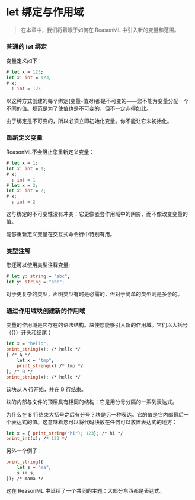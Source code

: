 # let 绑定与作用域

>在本章中，我们将着眼于如何在 ReasonML 中引入新的变量和范围。

### 普通的 let 绑定

变量定义如下：

```ocaml
# let x = 123;
let x: int = 123;
# x;
- : int = 123
```

以这种方式创建的每个绑定(变量-值对)都是不可变的——您不能为变量分配一个不同的值。规范是为了使值也是不可变的，但不一定非得如此。

由于绑定是不可变的，所以必须立即初始化变量。你不能让它未初始化。

### 重新定义变量

ReasonML不会阻止您重新定义变量：

```ocaml
# let x = 1;
let x: int = 1;
# x;
- : int = 1
# let x = 2;
let x: int = 2;
# x;
- : int = 2
```

这与绑定的不可变性没有冲突：它更像嵌套作用域中的阴影，而不像改变变量的值。

能够重新定义变量在交互式命令行中特别有用。

### 类型注解

您还可以使用类型注释变量:

```ocaml
# let y: string = "abc";
let y: string = "abc";
```

对于更复杂的类型，声明类型有时是必需的，但对于简单的类型则是多余的。

### 通过作用域块创建新的作用域

变量的作用域是它存在的语法结构。块使您能够引入新的作用域。它们以大括号（{}）开头和结尾：

```ocaml
let x = "hello";
print_string(x); /* hello */
{ /* A */
    let x = "tmp";
    print_string(x) /* tmp */
}; /* B */
print_string(x); /* hello */
```

该块从 A 行开始，并在 B 行结束。

块的内部与文件的顶层具有相同的结构：它是用分号分隔的一系列表达式。

为什么在 B 行结束大括号之后有分号？块是另一种表达。它的值是它内部最后一个表达式的值。这意味着您可以将代码块放在任何可以放置表达式的地方：

```ocaml
let x = { print_string("hi"); 123}; /* hi */
print_int(x); /* 123 */ 
```

另外一个例子：

```ocaml
print_string({
    let s = "ma";
    s ++ s;
}); /* mama */
```

这在 ReasonML 中延续了一个共同的主题：大部分东西都是表达式。